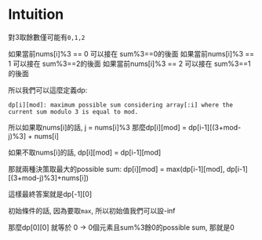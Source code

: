 # Intuition

對3取餘數僅可能有`0,1,2`

如果當前nums[i]%3 == 0 可以接在 sum%3==0的後面
如果當前nums[i]%3 == 1 可以接在 sum%3==2的後面
如果當前nums[i]%3 == 2 可以接在 sum%3==1的後面

所以我們可以這麼定義dp:

`dp[i][mod]: maximum possible sum considering array[:i] where the current sum modulo 3 is equal to mod.`

所以如果取nums[i]的話, j = nums[i]%3
那麼dp[i][mod] = dp[i-1][(3+mod-j)%3] + nums[i]

如果不取nums[i]的話, dp[i][mod] = dp[i-1][mod]

那就兩種決策取最大的possible sum: dp[i][mod] = max(dp[i-1][mod], dp[i-1][(3+mod-j)%3]+nums[i])

這樣最終答案就是dp[-1][0]

初始條件的話, 因為要取`max`, 所以初始值我們可以設-inf

那麼dp[0][0] 就等於 0 -> 0個元素且sum%3餘0的possible sum, 那就是0